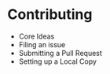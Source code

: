 # Contributing

* Core Ideas
* Filing an issue
* Submitting a Pull Request
* Setting up a Local Copy
